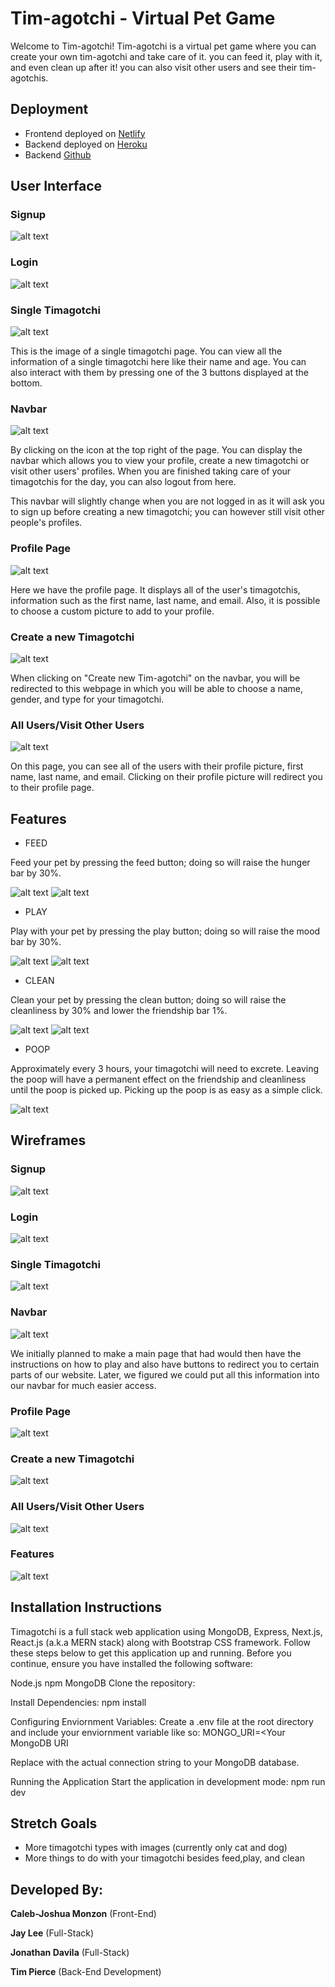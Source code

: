 # Tim-agotchi - Virtual Pet Game

Welcome to Tim-agotchi!
Tim-agotchi is a virtual pet game where you can create your own tim-agotchi and take care of it. you can feed it, play with it, and even clean up after it! you can also visit other users and see their tim-agotchis.

## Deployment
- Frontend deployed on [Netlify](https://tim-agotchi.netlify.app/)
- Backend deployed on [Heroku](https://timagotchi-backend-01ac55506dba.herokuapp.com/)
- Backend [Github](https://github.com/jaylee1021/tim-agotchi-backend)

## User Interface

### Signup

![alt text](/public/Signup.png)

### Login

![alt text](/public/Login.png)

### Single Timagotchi

![alt text](/public/SingleTimagotchi.png)

This is the image of a single timagotchi page. You can view all the information of a single timagotchi here like their name and age. You can also interact with them by pressing one of the 3 buttons displayed at the bottom.

### Navbar

![alt text](/public/Navbar.png)

By clicking on the icon at the top right of the page. You can display the navbar which allows you to view your profile, create a new timagotchi or visit other users' profiles. When you are finished taking care of your timagotchis for the day, you can also logout from here.

This navbar will slightly change when you are not logged in as it will ask you to sign up before creating a new timagotchi; you can however still visit other people's profiles.

### Profile Page

![alt text](/public/Profile.png)

Here we have the profile page. It displays all of the user's timagotchis, information such as the first name, last name, and email. Also, it is possible to choose a custom picture to add to your profile.

### Create a new Timagotchi

![alt text](/public/CreateNewTimagotchi.png)

When clicking on "Create new Tim-agotchi" on the navbar, you will be redirected to this webpage in which you will be able to choose a name, gender, and type for your timagotchi.

### All Users/Visit Other Users

![alt text](/public/AllUsers.png)

On this page, you can see all of the users with their profile picture, first name, last name, and email. Clicking on their profile picture will redirect you to their profile page.

## Features

- FEED

Feed your pet by pressing the feed button; doing so will raise the hunger bar by 30%.

![alt text](/public/FeedButton.png)
![alt text](/public/HungerBar.png)

- PLAY

Play with your pet by pressing the play button; doing so will raise the mood bar by 30%.

![alt text](/public/PlayButton.png)
![alt text](/public/MoodBar.png)

- CLEAN

Clean your pet by pressing the clean button; doing so will raise the cleanliness by 30% and lower the friendship bar 1%.

![alt text](/public/CleanButton.png)
![alt text](/public/CleanlinessAndFriendship.png)

- POOP

Approximately every 3 hours, your timagotchi will need to excrete. Leaving the poop will have a permanent effect on the friendship and cleanliness until the poop is picked up. Picking up the poop is as easy as a simple click.

![alt text](/public/POOP.png)

## Wireframes

### Signup

![alt text](/public/Signup-Wireframe.png)

### Login

![alt text](/public/Login-Wireframe.png)

### Single Timagotchi

![alt text](/public/SingleTimagotchi-Wireframe.png)

### Navbar

![alt text](/public/Navbar-Wireframe.png)

We initially planned to make a main page that had would then have the instructions on how to play and also have buttons to redirect you to certain parts of our website. Later, we figured we could put all this information into our navbar for much easier access.

### Profile Page

![alt text](/public/Profile-Wireframe.png)

### Create a new Timagotchi

![alt text](/public/CreateNewTimagotchi-Wireframe.png)

### All Users/Visit Other Users

![alt text](/public/AllUsers-Wireframe.png)

### Features

![alt text](/public/Features-Wireframe.png)

## Installation Instructions

Timagotchi is a full stack web application using MongoDB, Express, Next.js, React.js (a.k.a MERN stack) along with Bootstrap CSS framework. Follow these steps below to get this application up and running. Before you continue, ensure you have installed the following software:

Node.js
npm
MongoDB
Clone the repository:

Install Dependencies: npm install

Configuring Enviornment Variables: Create a .env file at the root directory and include your enviornment variable like so: MONGO_URI=<Your MongoDB URI

Replace <Your MongoDB URI> with the actual connection string to your MongoDB database.

Running the Application Start the application in development mode: npm run dev

## Stretch Goals

- More timagotchi types with images (currently only cat and dog)
- More things to do with your timagotchi besides feed,play, and clean

## Developed By:

**Caleb-Joshua Monzon** (Front-End)

**Jay Lee** (Full-Stack)

**Jonathan Davila** (Full-Stack)

**Tim Pierce** (Back-End Development)
